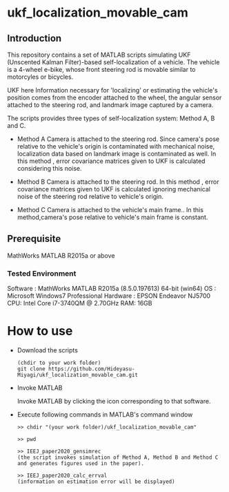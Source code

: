 # ukf_localization_movable_cam


## Introduction

This repository contains a set of MATLAB scripts simulating UKF (Unscented Kalman Filter)-based
self-localization of a vehicle. The vehicle is a 4-wheel e-bike, whose front steering rod is
movable similar to motorcyles or bicycles.

UKF here 
Information necessary for 'localizing' or estimating the vehicle's position comes
from the encoder attached to the wheel, the angular sensor attached to the steering rod,
and landmark image captured by a camera.

The scripts provides three types of self-localization system: Method A, B and C.

- Method A
  Camera is attached to the steering rod. 
  Since camera's pose relative to the vehicle's origin is contaminated with mechanical noise,
  localization data based on landmark image is contaminated as well.
  In this method , error covariance matrices given to UKF is calculated considering
  this noise.
  
- Method B
  Camera is attached to the steering rod. 
  In this method , error covariance matrices given to UKF is calculated ignoring
  mechanical noise of the steering rod relative to vehicle's origin.
  
- Method C
  Camera is attached to the vehicle's main frame.. 
  In this method,camera's pose relative to vehicle's main frame is constant.


## Prerequisite

  MathWorks MATLAB R2015a or above
 
### Tested Environment

  Software : MathWorks MATLAB R2015a (8.5.0.197613) 64-bit (win64)
  OS : Microsoft Windows7 Professional
  Hardware : EPSON Endeavor NJ5700
  CPU: Intel Core i7-3740QM @ 2.70GHz
  RAM: 16GB

  
# How to use

  - Download the scripts 
  
    ~~~~
    (chdir to your work folder)
	git clone https://github.com/Hideyasu-Miyagi/ukf_localization_movable_cam.git
    ~~~~
  
  - Invoke MATLAB

    Invoke MATLAB by clicking the icon corresponding to that software.
  
  - Execute following commands in MATLAB's command window
  
    ~~~~
	>> chdir "(your work folder)/ukf_localization_movable_cam"
	
	>> pwd
	
	>> IEEJ_paper2020_gensimrec
	(the script invokes simulation of Method A, Method B and Method C and generates figures used in the paper).
	
	>> IEEJ_paper2020_calc_errval
	(information on estimation error will be displayed)
    ~~~~



  

